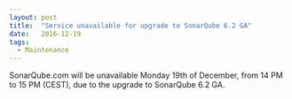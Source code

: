 ```yaml
---
layout: post
title:  "Service unavailable for upgrade to SonarQube 6.2 GA"
date:   2016-12-19
tags:
  - Maintenance
---
```


SonarQube.com will be unavailable Monday 19th of December, from 14 PM to 15 PM (CEST), due to the upgrade
to SonarQube 6.2 GA.
